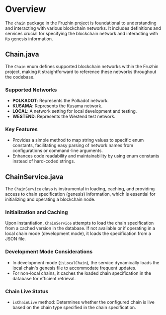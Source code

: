 # Overview

The `chain` package in the Fruzhin project is foundational to understanding and interacting with various blockchain networks. It includes definitions and services crucial for specifying the blockchain network and interacting with its genesis information.

## Chain.java

The `Chain` enum defines supported blockchain networks within the Fruzhin project, making it straightforward to reference these networks throughout the codebase.

### Supported Networks

- **POLKADOT**: Represents the Polkadot network.
- **KUSAMA**: Represents the Kusama network.
- **LOCAL**: A network setting for local development and testing.
- **WESTEND**: Represents the Westend test network.

### Key Features

- Provides a simple method to map string values to specific enum constants, facilitating easy parsing of network names from configurations or command-line arguments.
- Enhances code readability and maintainability by using enum constants instead of hard-coded strings.

## ChainService.java

The `ChainService` class is instrumental in loading, caching, and providing access to chain specification (genesis) information, which is essential for initializing and operating a blockchain node.

### Initialization and Caching

Upon instantiation, `ChainService` attempts to load the chain specification from a cached version in the database. If not available or if operating in a local chain mode (development mode), it loads the specification from a JSON file.

### Development Mode Considerations

- In development mode (`isLocalChain`), the service dynamically loads the local chain's genesis file to accommodate frequent updates.
- For non-local chains, it caches the loaded chain specification in the database for efficient retrieval.

### Chain Live Status

- `isChainLive` method: Determines whether the configured chain is live based on the chain type specified in the chain specification.